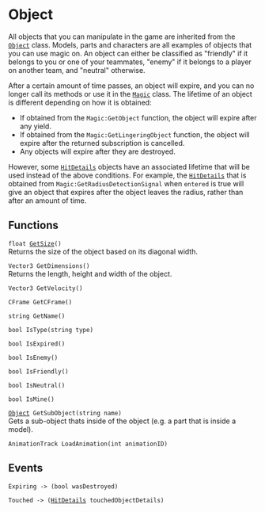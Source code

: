 # Object
All objects that you can manipulate in the game are inherited from the [`Object`][obj] class. Models, parts and characters are all examples of objects that you can use magic on. An object can either be classified as "friendly" if it belongs to you or one of your teammates, "enemy" if it belongs to a player on another team, and "neutral" otherwise.

After a certain amount of time passes, an object will expire, and you can no longer call its methods or use it in the [`Magic`][mag] class. The lifetime of an object is different depending on how it is obtained:
- If obtained from the `Magic:GetObject` function, the object will expire after any yield.
- If obtained from the `Magic:GetLingeringObject` function, the object will expire after the returned subscription is cancelled.
- Any objects will expire after they are destroyed.

However, some [`HitDetails`][hit] objects have an associated lifetime that will be used instead of the above conditions. For example, the [`HitDetails`][hit] that is obtained from `Magic:GetRadiusDetectionSignal` when `entered` is true will give an object that expires after the object leaves the radius, rather than after an amount of time.

## Functions
`float `[`GetSize`](./GetSize/)`()`  
Returns the size of the object based on its diagonal width.

`Vector3 GetDimensions()`  
Returns the length, height and width of the object.

`Vector3 GetVelocity()`

`CFrame GetCFrame()`

`string GetName()`

`bool IsType(string type)`

`bool IsExpired()`

`bool IsEnemy()`

`bool IsFriendly()`

`bool IsNeutral()`

`bool IsMine()`

[`Object`][obj]` GetSubObject(string name)`  
Gets a sub-object thats inside of the object (e.g. a part that is inside a model).

`AnimationTrack LoadAnimation(int animationID)`

## Events
`Expiring -> (bool wasDestroyed)`

`Touched -> (`[`HitDetails`][hit]` touchedObjectDetails)`

[obj]: ../object/
[hit]: ../hitdetails/
[mag]: ../magic/
